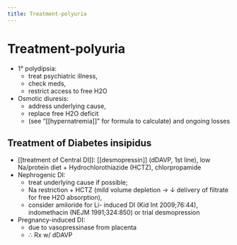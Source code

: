 ```yaml
---
title: Treatment-polyuria
---
```


# Treatment-polyuria

- 1° polydipsia:
  - treat psychiatric illness,
  - check meds,
  - restrict access to free H2O
- Osmotic diuresis:
  - address underlying cause,
  - replace free H2O deficit
  - (see “[[hypernatremia]]” for formula to calculate) and ongoing losses

## Treatment of Diabetes insipidus

- [[treatment of Central DI]]: [[desmopressin]] (dDAVP, 1st line), low Na/protein diet + Hydrochlorothiazide (HCTZ), chlorpropamide
- Nephrogenic DI:
  - treat underlying cause if possible;
  - Na restriction + HCTZ (mild volume depletion → ↓ delivery of filtrate for free H2O absorption),
  - consider amiloride for Li- induced DI (Kid Int 2009;76:44), indomethacin (NEJM 1991;324:850) or trial desmopression
- Pregnancy-induced DI:
  - due to vasopressinase from placenta
  - ∴ Rx w/ dDAVP
